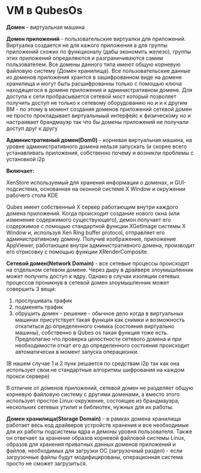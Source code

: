 # VM в QubesOs
**Домен** - виртуальная машина

**Домен приложений** - пользовательские виртуалки для приложений. Виртуалка создается не для кажого приложения а для группы приложений схожих по функционалу (дабы экономить железо), группы этих приложений определяются и разграничиваются самим пользователем. Все домены данного типа имеют общую корневую файловую систему (Домен хранилища). Все пользовательские данные из доменов приложения хрантся в зашифрованном виде на домене хранилища и могут быть расшифрованны только с помощью ключа находящегося в домене приложения и административном домене. Для доступа к сети пробрасывается сетевой мост который позволяет получить доступ не только к сетевому оборудованию но и и к другим ВМ - по этому в момент создания доменов приложений сетевой домен не просто прокладывает виртуальныый интерфейс к физическому но и настраивает брандмауэр так что бы домены приложений не получали доступ друг к другу

**Административный домен(Dom0)** - корневая виртуальная машина, на уровне административного домена нельзя запускать (и скорее всего устанавливать приложения, собственно почему и возникли проблемы с установкой i2p

**Включает:**

XenStore используемый для хранения информации о доменах, и GUI-подсистема, основанная на оконной системе X Window и окружении рабочего стола KDE

Qubes имеет собственный X сервер работающим внутри каждого домена приложений. Когда происходит создание нового окна (или изменение содержимого существующего), демон получает его содержимое с помощью стандартной функции XGetImage системы X Window и, используя Xen Ring buffer protocol, отправляет его административному домену. Получив изображение, приложение AppViewer, работающее внутри административного домена, производит его отрисовку с помощью функции XRenderComposite.

**Сетевой домен(Network Domain)** - все сетевые процессы происходят на отдельном сетевом домене. Через дыру в драйвере злоумышленник может получить доступ к ядру. Однако в случаи изоляции сетевых процессов проникнув в сетевой домен злоумышленник может совершить 3 вещи:

1. прослушивать трафик
2. подменять трафик 
3. обрушить домен - решение - обычное дело когда в виртуальных машинах присутствует такая функция как снимки и возможность откатиться до определенного снимка (состояния виртуально машины), собственно в Qubes os такая функция тоже есть. Предполагаю  что проверка целостности сетевого домена и при необходимости откат его до определенного состояния происходит автоматически в момент запуска операционки. 

(В нашем случае 1 и 2 пунк решается по средствам  i2p так как она использует свои не стандартные алгоритмы шифрования на каждом прокси сервере)

В отличие от доменов приложений, сетевой домен не разделяет общую корневую файловую систему с другими доменами, а вместо этого использует простое Linux-окружение, состоящее из брандмауэра, нескольких сетевых утилит и библиотек, нужных для их работы.

**Домен хранилища(Storage Domain)** - в рамках домена хранилища работает весь код драйверов устройств хранения и все необходимые для их работы подсистемы ядра и демоны уровня пользователя. Также он отвечает за хранение образов корневой файловой системы Linux, образов для хранения приватных данных доменов приложений и файлов, необходимых для загрузки ОС (загрузочный раздел) -  если загрузочные файлы будут модифицированы, операционная система просто не сможет загрузиться. 